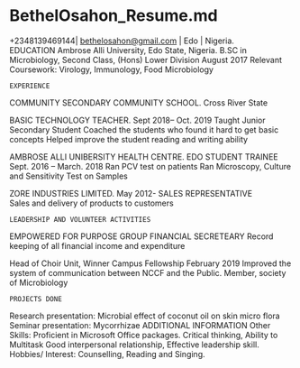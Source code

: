 # BethelOsahon_Resume.md

+2348139469144| bethelosahon@gmail.com | Edo | Nigeria.                                                                                                                                                                
    EDUCATION
Ambrose Alli University, Edo State, Nigeria.
B.SC in Microbiology,  Second Class, (Hons) Lower Division	August 2017
Relevant Coursework: Virology, Immunology, Food Microbiology


    EXPERIENCE

  COMMUNITY SECONDARY COMMUNITY SCHOOL. 
     Cross River State
 
BASIC TECHNOLOGY TEACHER.                                                                     Sept 2018– Oct. 2019
Taught Junior Secondary Student
Coached the students who found it hard to get basic concepts
Helped improve the student reading and writing ability

AMBROSE ALLI UNIBERSITY HEALTH CENTRE.	EDO
STUDENT TRAINEE	Sept. 2016 – March. 2018
Ran PCV test on patients
Ran Microscopy, Culture and Sensitivity Test on Samples

  ZORE INDUSTRIES LIMITED.                                                                         May 2012- 
    SALES REPRESENTATIVE  
Sales and delivery of products to customers

    LEADERSHIP AND VOLUNTEER ACTIVITIES

  EMPOWERED FOR PURPOSE GROUP
   FINANCIAL SECRETEARY
Record keeping of all financial income and expenditure

   Head of Choir Unit, Winner Campus Fellowship	February 2019
Improved the system of communication between NCCF and the Public.
Member, society of Microbiology

    PROJECTS DONE
Research presentation: Microbial effect of coconut oil on skin micro flora
Seminar presentation: Mycorrhizae
ADDITIONAL INFORMATION
Other Skills: Proficient in Microsoft Office packages. Critical thinking, Ability to Multitask
 Good interpersonal relationship, Effective leadership skill.
Hobbies/ Interest: Counselling, Reading and Singing.

